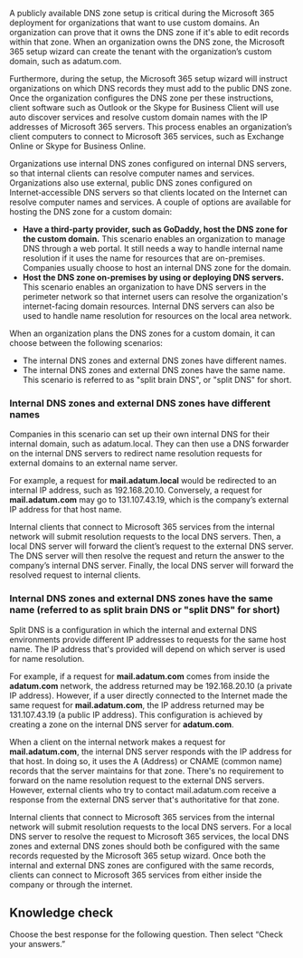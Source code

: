 A publicly available DNS zone setup is critical during the Microsoft 365 deployment for organizations that want to use custom domains. An organization can prove that it owns the DNS zone if it's able to edit records within that zone. When an organization owns the DNS zone, the Microsoft 365 setup wizard can create the tenant with the organization’s custom domain, such as adatum.com.

Furthermore, during the setup, the Microsoft 365 setup wizard will instruct organizations on which DNS records they must add to the public DNS zone. Once the organization configures the DNS zone per these instructions, client software such as Outlook or the Skype for Business Client will use auto discover services and resolve custom domain names with the IP addresses of Microsoft 365 servers. This process enables an organization’s client computers to connect to Microsoft 365 services, such as Exchange Online or Skype for Business Online.

Organizations use internal DNS zones configured on internal DNS servers, so that internal clients can resolve computer names and services. Organizations also use external, public DNS zones configured on Internet‑accessible DNS servers so that clients located on the Internet can resolve computer names and services. A couple of options are available for hosting the DNS zone for a custom domain:

 -  **Have a third-party provider, such as GoDaddy, host the DNS zone for the custom domain.** This scenario enables an organization to manage DNS through a web portal. It still needs a way to handle internal name resolution if it uses the name for resources that are on-premises. Companies usually choose to host an internal DNS zone for the domain.
 -  **Host the DNS zone on-premises by using or deploying DNS servers.** This scenario enables an organization to have DNS servers in the perimeter network so that internet users can resolve the organization's internet-facing domain resources. Internal DNS servers can also be used to handle name resolution for resources on the local area network.

When an organization plans the DNS zones for a custom domain, it can choose between the following scenarios:

 -  The internal DNS zones and external DNS zones have different names.
 -  The internal DNS zones and external DNS zones have the same name. This scenario is referred to as "split brain DNS", or "split DNS" for short.

### Internal DNS zones and external DNS zones have different names

Companies in this scenario can set up their own internal DNS for their internal domain, such as adatum.local. They can then use a DNS forwarder on the internal DNS servers to redirect name resolution requests for external domains to an external name server.

For example, a request for **mail.adatum.local** would be redirected to an internal IP address, such as 192.168.20.10. Conversely, a request for **mail.adatum.com** may go to 131.107.43.19, which is the company’s external IP address for that host name.

Internal clients that connect to Microsoft 365 services from the internal network will submit resolution requests to the local DNS servers. Then, a local DNS server will forward the client’s request to the external DNS server. The DNS server will then resolve the request and return the answer to the company’s internal DNS server. Finally, the local DNS server will forward the resolved request to internal clients.

### Internal DNS zones and external DNS zones have the same name (referred to as split brain DNS or "split DNS" for short)

Split DNS is a configuration in which the internal and external DNS environments provide different IP addresses to requests for the same host name. The IP address that's provided will depend on which server is used for name resolution.

For example, if a request for **mail.adatum.com** comes from inside the **adatum.com** network, the address returned may be 192.168.20.10 (a private IP address). However, if a user directly connected to the Internet made the same request for **mail.adatum.com**, the IP address returned may be 131.107.43.19 (a public IP address). This configuration is achieved by creating a zone on the internal DNS server for **adatum.com**.

When a client on the internal network makes a request for **mail.adatum.com**, the internal DNS server responds with the IP address for that host. In doing so, it uses the A (Address) or CNAME (common name) records that the server maintains for that zone. There's no requirement to forward on the name resolution request to the external DNS servers. However, external clients who try to contact mail.adatum.com receive a response from the external DNS server that's authoritative for that zone.

Internal clients that connect to Microsoft 365 services from the internal network will submit resolution requests to the local DNS servers. For a local DNS server to resolve the request to Microsoft 365 services, the local DNS zones and external DNS zones should both be configured with the same records requested by the Microsoft 365 setup wizard. Once both the internal and external DNS zones are configured with the same records, clients can connect to Microsoft 365 services from either inside the company or through the internet.

## Knowledge check

Choose the best response for the following question. Then select “Check your answers.”